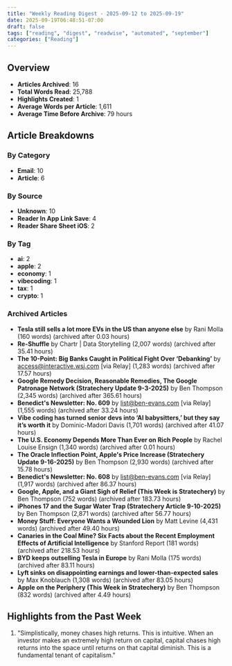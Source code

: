 ```yaml
---
title: "Weekly Reading Digest - 2025-09-12 to 2025-09-19"
date: 2025-09-19T06:48:51-07:00
draft: false
tags: ["reading", "digest", "readwise", "automated", "september"]
categories: ["Reading"]
---
```

## Overview

- **Articles Archived**: 16
- **Total Words Read**: 25,788
- **Highlights Created**: 1
- **Average Words per Article**: 1,611
- **Average Time Before Archive**: 79 hours

## Article Breakdowns

### By Category

- **Email**: 10
- **Article**: 6

### By Source

- **Unknown**: 10
- **Reader In App Link Save**: 4
- **Reader Share Sheet iOS**: 2

### By Tag

- **ai**: 2
- **apple**: 2
- **economy**: 1
- **vibecoding**: 1
- **tax**: 1
- **crypto**: 1

### Archived Articles

- **Tesla still sells a lot more EVs in the US than anyone else** by Rani Molla (160 words) (archived after 0.03 hours)
- **Re-Shuffle** by Chartr | Data Storytelling (2,007 words) (archived after 35.41 hours)
- **The 10-Point: Big Banks Caught in Political Fight Over ‘Debanking’** by access@interactive.wsj.com [via Relay] (1,283 words) (archived after 17.57 hours)
- **Google Remedy Decision, Reasonable Remedies, The Google Patronage Network (Stratechery Update 9-3-2025)** by Ben Thompson (2,345 words) (archived after 365.61 hours)
- **Benedict's Newsletter: No. 609** by list@ben-evans.com [via Relay] (1,555 words) (archived after 33.24 hours)
- **Vibe coding has turned senior devs into ‘AI babysitters,’ but they say it’s worth it** by Dominic-Madori Davis (1,701 words) (archived after 41.07 hours)
- **The U.S. Economy Depends More Than Ever on Rich People** by Rachel Louise Ensign (1,340 words) (archived after 0.01 hours)
- **The Oracle Inflection Point, Apple's Price Increase (Stratechery Update 9-16-2025)** by Ben Thompson (2,930 words) (archived after 15.78 hours)
- **Benedict's Newsletter: No. 608** by list@ben-evans.com [via Relay] (1,917 words) (archived after 86.37 hours)
- **Google, Apple, and a Giant Sigh of Relief (This Week is Stratechery)** by Ben Thompson (752 words) (archived after 183.73 hours)
- **iPhones 17 and the Sugar Water Trap (Stratechery Article 9-10-2025)** by Ben Thompson (2,871 words) (archived after 56.77 hours)
- **Money Stuff: Everyone Wants a Wounded Lion** by Matt Levine (4,431 words) (archived after 49.40 hours)
- **Canaries in the Coal Mine? Six Facts about the Recent Employment Effects of Artificial Intelligence** by Stanford Report (181 words) (archived after 218.53 hours)
- **BYD keeps outselling Tesla in Europe** by Rani Molla (175 words) (archived after 83.11 hours)
- **Lyft sinks on disappointing earnings and lower-than-expected sales** by Max Knoblauch (1,308 words) (archived after 83.05 hours)
- **Apple on the Periphery (This Week in Stratechery)** by Ben Thompson (832 words) (archived after 4.49 hours)

## Highlights from the Past Week

1. "Simplistically, money chases high returns. This is intuitive. When an investor makes an extremely high return on capital, capital chases high returns into the space until returns on that capital diminish. This is a fundamental tenant of capitalism."

